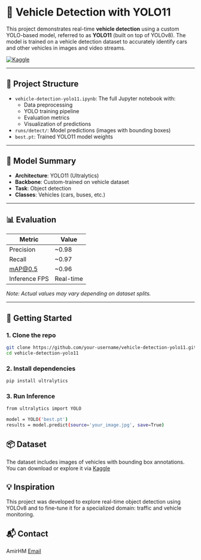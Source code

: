 # 🚗 Vehicle Detection with YOLO11

This project demonstrates real-time **vehicle detection** using a custom YOLO-based model, referred to as **YOLO11** (built on top of YOLOv8). The model is trained on a vehicle detection dataset to accurately identify cars and other vehicles in images and video streams.

[![Kaggle](https://img.shields.io/badge/Kaggle-Notebook-blue?logo=kaggle)](https://www.kaggle.com/code/amirhoseinmousavian/vehicle-detection-yolo11)

---

## 📁 Project Structure

- `vehicle-detection-yolo11.ipynb`: The full Jupyter notebook with:
  - Data preprocessing
  - YOLO training pipeline
  - Evaluation metrics
  - Visualization of predictions
- `runs/detect/`: Model predictions (images with bounding boxes)
- `best.pt`: Trained YOLO11 model weights

---

## 🧠 Model Summary

- **Architecture**: YOLO11 (Ultralytics)
- **Backbone**: Custom-trained on vehicle dataset
- **Task**: Object detection
- **Classes**: Vehicles (cars, buses, etc.)

---

## 📊 Evaluation

| Metric        | Value  |
|---------------|--------|
| Precision     | ~0.98  |
| Recall        | ~0.97  |
| mAP@0.5       | ~0.96  |
| Inference FPS | Real-time |

*Note: Actual values may vary depending on dataset splits.*

---

## 🚀 Getting Started

### 1. Clone the repo
```bash
git clone https://github.com/your-username/vehicle-detection-yolo11.git
cd vehicle-detection-yolo11
```
### 2. Install dependencies
```bash
pip install ultralytics
```
### 3. Run Inference
```bash
from ultralytics import YOLO

model = YOLO('best.pt')
results = model.predict(source='your_image.jpg', save=True)
```

## 📦 Dataset

The dataset includes images of vehicles with bounding box annotations.
You can download or explore it via [Kaggle](https://www.kaggle.com/datasets/alkanerturan/vehicledetection)

## 💡 Inspiration

This project was developed to explore real-time object detection using YOLOv8 and to fine-tune it for a specialized domain: traffic and vehicle monitoring.

## 📬 Contact

AmirHM
[Email](4amirhm@gmail.com)


    
